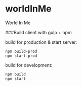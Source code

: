 # worldInMe
World In Me


###Build client with gulp + npm

build for production & start server:

```
npm build-prod
npm start-prod

```

build for development:

```
npm build
npm start

```